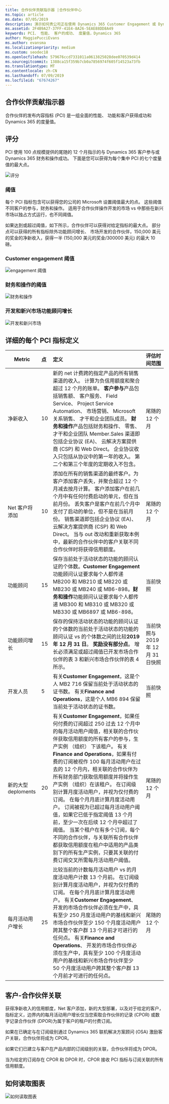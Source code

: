 ```yaml
---
title: 合作伙伴贡献指示器 |合作伙伴中心
ms.topic: article
ms.date: 07/05/2019
description: 演示如何贵公司正在使用 Dynamics 365 Customer Engagement 或 Dynamics 365 财务和操作的数据
ms.assetid: 2F4B9A27-37FF-41E4-8A26-5EAE88DD8A49
keywords: PCI、 性能、 客户的成功、 度量值，Dynamics 365
author: MaggiePucciEvans
ms.author: evansma
ms.localizationpriority: medium
ms.custom: seodec18
ms.openlocfilehash: 579676ccd7331011a0613825028dee070539d414
ms.sourcegitcommit: 1388ca15f359b7cb0a7856974f605f14523a73fb
ms.translationtype: MT
ms.contentlocale: zh-CN
ms.lasthandoff: 07/09/2019
ms.locfileid: "67674267"
---
```

## <a name="partner-contribution-indicators"></a>合作伙伴贡献指示器

合作伙伴的发布内容指标 (PCI) 是一组全面的性能、 功能和客户获得成功和 Dynamics 365 的度量值。

## <a name="scoring"></a>评分

PCI 使用 100 点规模提供的尾随的 12 个月指示的与 Dynamics 365 客户参与或 Dynamics 365 财务和操作成功。 下面是您可以获得为每个集中 PCI 的七个度量值的最大点。

![评分](images/pci1.png)

### <a name="thresholds"></a>阈值

每个 PCI 指标包含可以获得您的公司的 Microsoft 设置阈值最大的点。 这些阈值不同客户的参与，财务和操作。 适用于合作伙伴操作开发的市场 vs 中那些在新兴市场以独占方式运行，也不同阈值。

如果达到或超过阈值，如下所示，合作伙伴可以获得对给定指标的最大点。 部分点可以获得的所有指标除外功能顾问增长、 市场开发的合作伙伴，150,000 美元的奖金的净新收入，获得一半 (150,000 美元的奖金/300000 美元) 的最大 10 磅。

### <a name="customer-engagement-thresholds"></a>Customer engagement 阈值

![engagement 阈值](images/pci3.png)

### <a name="finance-and-operations-thresholds"></a>财务和操作的阈值

![财务和操作](images/pci4.png)

### <a name="developed-and-emerging-markets-functional-consultant-growth"></a>开发和新兴市场功能顾问增长 

![开发和新兴市场](images/pci5.png)

## <a name="detailed-definitions-for-each-of-the-pci-metrics"></a>详细的每个 PCI 指标定义

|**Metric**   |**点**   |**定义**   |**评估时间范围**|
|---------------|:--------------------------|:-------------------|:----------|
|净新收入|10|新的 net 计费跨的指定产品的所有销售渠道的收入。 计算为负信用额度和聚合超过 12 个月的账单。 **客户参与**产品包括销售额、 客户服务、 Field Service、 Project Service Automation、 市场营销、 Microsoft 关系销售、 才干和企业团队成员。 **财务和操作**产品包括财务和操作、 零售、 才干和企业团队 Member.Sales 渠道即包括企业协议 (EA)、 云解决方案提供商 (CSP) 和 Web Direct。 企业协议收入只包括从协议中的第一年的收入。 第二个和第三个年度的定期收入不包含。|尾随的 12 个月|
|Net 客户将添加|10|添加在所有的销售渠道的最终客户。为客户添加客户丢失，并聚合超过 12 个月减去按月计算。 客户添加客户在前几个月中有任何付费启动的单元，但在当前月份。 丢失客户是客户在前几个月中支付了启动的单位，但不是在当前月份。 销售渠道即包括企业协议 (EA)、 云解决方案提供商 (CSP) 和 Web Direct。 当与 out 改动和重新获取本例中，最新的合作伙伴中的客户关联不同合作伙伴时将获得信用额度。|尾随的 12 个月|
|功能顾问|15 |保存当前处于活动状态的功能的顾问认证的个体数。**Customer Engagement**功能顾问认证要求每个人都传递 MB200 和 MB210 或 MB220 或 MB230 或 MB240 或 MB6-898。**财务和操作**功能顾问认证要求每个人都传递 MB300 和 MB310 或 MB320 或 MB330 或 MB6897 或 MB6-898。|当前快照|
|功能顾问增长|15|保存的保持活动状态的功能的顾问认证的个体数的当前处于活动状态的功能的顾问认证 vs 的个体数之间的比较**2019 年 12 月 31 日**。 **奖励没有部分点**。 增长必须满足或超过阈值已开发市场合作伙伴的表 3 和新兴市场合作伙伴的表 4 所示。|当前快照与 2019 年 12 月 31 日快照|
|开发人员|5|有关**Customer Engagement**，这是个人 MB2 716 保留当前处于活动状态的证书数。 有关**Finance and Operations**，这是个人 MB6 894 保留当前处于活动状态的证书数。|当前快照|
|新的大型 deploments|20|有关**Customer Engagement**，如果任何付费的订阅超过 250 过去 12 个月中的每月活动用户阈值，相关联的合作伙伴获取信用额度的所有客户的参与，生产实例 （组织） 下该租户。 有关**Finance and Operations**，如果有付费的订阅被视作 100 每月活动用户在过去的 12 个月内，相关联的合作伙伴为所有财务部门获取信用额度并将操作生产实例 （组织）在该租户。 在订阅级别计算月度活动用户，并视为仅付费的订阅。 在每个月月底计算月度活动用户。 订阅被视为已超过每月活动用户阈值，如果它已低于指定阈值 13 个月前，至少一次在后续 12 个月中超过了阈值。 当某个租户在有多个订阅，每个不同的合作伙伴，与关联所有合作伙伴都获取信用额度在租户中适用的产品类别下的所有生产实例，只要其关联的付费订阅交叉所需每月活动用户阈值。|尾随的 12 个月|
|每月活动用户增长|25|比较当前的计数每月活动用户 vs 的月度活动用户计数 13 个月前。 在订阅级别计算月度活动用户，并视为仅付费的订阅。 在每个月月底计算月度活动用户。 有关**Customer Engagement**、 开发的市场合作伙伴必须在生产中，具有至少 250 月度活动用户的基线和新兴市场合作伙伴至少 150 个月度活动用户跨其整个客户群 13 个月前才可进行的任何点。 有关**Finance and Operations**、 开发的市场合作伙伴必须在生产中，具有至少 100 个月度活动用户的基线和新兴市场合作伙伴至少 50 个月度活动用户跨其整个客户群 13 个月前才可进行的任何点。|尾随的 12 个月|

## <a name="customer-to-partner-association"></a>客户-合作伙伴关联

获得净新收入的信用额度，Net 客户添加，新的大型部署，以及对于给定的客户，指标定义，边界内的每月活动用户增长仅当您索取合作伙伴的记录 (CPOR) 或数字记录合作伙伴 (DPOR)为属于客户的租户的付费订阅。

如果在已确定与在订阅级别通过 Dynamics 365 联机解决方案顾问 (OSA) 激励客户关联，合作伙伴将成为 CPOR。

如果它们已建立与客户在产品内部的订阅级别的关联，合作伙伴将成为 DPOR。

当为给定的订阅存在 CPOR 和 DPOR 时，CPOR 接收 PCI 指标与订阅关联的所有信用额度。

## <a name="how-to-read-the-chart"></a>如何读取图表

![如何读取图表](images/pci2.png)








